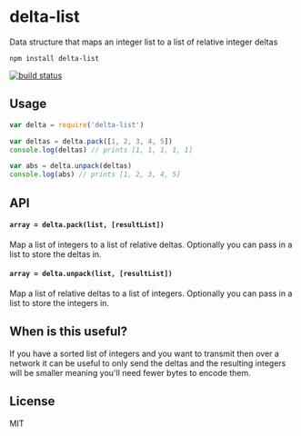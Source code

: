 # delta-list

Data structure that maps an integer list to a list of relative integer deltas

```
npm install delta-list
```

[![build status](http://img.shields.io/travis/mafintosh/delta-list.svg?style=flat)](http://travis-ci.org/mafintosh/delta-list)

## Usage

``` js
var delta = require('delta-list')

var deltas = delta.pack([1, 2, 3, 4, 5])
console.log(deltas) // prints [1, 1, 1, 1, 1]

var abs = delta.unpack(deltas)
console.log(abs) // prints [1, 2, 3, 4, 5]
```

## API

#### `array = delta.pack(list, [resultList])`

Map a list of integers to a list of relative deltas.
Optionally you can pass in a list to store the deltas in.

#### `array = delta.unpack(list, [resultList])`

Map a list of relative deltas to a list of integers.
Optionally you can pass in a list to store the integers in.

## When is this useful?

If you have a sorted list of integers and you want to transmit then over a network
it can be useful to only send the deltas and the resulting integers will be smaller
meaning you'll need fewer bytes to encode them.

## License

MIT
